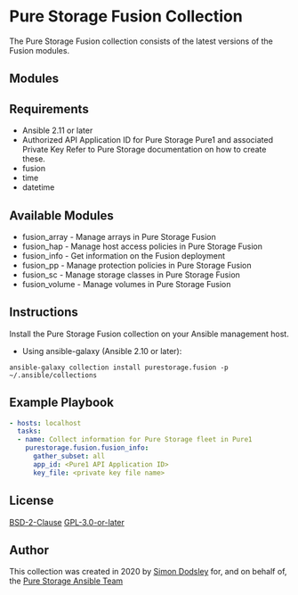 # Pure Storage Fusion Collection

The Pure Storage Fusion collection consists of the latest versions of the Fusion modules.

## Modules

## Requirements

- Ansible 2.11 or later
- Authorized API Application ID for Pure Storage Pure1 and associated Private Key
  Refer to Pure Storage documentation on how to create these. 
- fusion
- time
- datetime

## Available Modules

 - fusion_array - Manage arrays in Pure Storage Fusion
 - fusion_hap - Manage host access policies in Pure Storage Fusion
 - fusion_info - Get information on the Fusion deployment
 - fusion_pp - Manage protection policies in Pure Storage Fusion
 - fusion_sc - Manage storage classes in Pure Storage Fusion
 - fusion_volume - Manage volumes in Pure Storage Fusion

## Instructions

Install the Pure Storage Fusion collection on your Ansible management host.

- Using ansible-galaxy (Ansible 2.10 or later):
```
ansible-galaxy collection install purestorage.fusion -p ~/.ansible/collections
```

## Example Playbook
```yaml
- hosts: localhost
  tasks:
  - name: Collect information for Pure Storage fleet in Pure1
    purestorage.fusion.fusion_info:
      gather_subset: all
      app_id: <Pure1 API Application ID>
      key_file: <private key file name>
```

## License

[BSD-2-Clause](https://directory.fsf.org/wiki?title=License:FreeBSD)
[GPL-3.0-or-later](https://www.gnu.org/licenses/gpl-3.0.en.html)

## Author

This collection was created in 2020 by [Simon Dodsley](@sdodsley) for, and on behalf of, the [Pure Storage Ansible Team](pure-ansible-team@purestorage.com)
